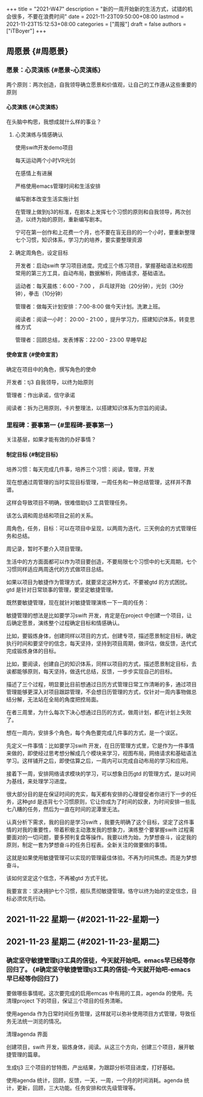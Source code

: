 +++
title = "2021-W47"
description = "新的一周开始新的生活方式，试错的机会很多，不要在浪费时间"
date = 2021-11-23T09:50:00+08:00
lastmod = 2021-11-23T15:12:53+08:00
categories = ["周报"]
draft = false
authors = ["iTBoyer"]
+++

## 周愿景 {#周愿景}


### 愿景：心灵演练 {#愿景-心灵演练}

两个原则：两次创造，自我领导确立愿景和价值观，让自己的工作遵从这些重要的原则  


#### 心灵演练 {#心灵演练}

在头脑中构思，我想成就什么样的事业？  

1.  心灵演练与情感确认  
    
    使用swift开发demo项目  
    
    每天运动两个小时VR光剑  
    
    在感情上有进展  
    
    严格使用emacs管理时间和生活安排  
    
    编写剧本改变生活实施计划  
    
    在管理上做到tj3的标准，在剧本上发挥七个习惯的原则和自我领导，两次创造，以终为始的原则，重新编写剧本。  
    
    宁可在第一创作和上花费一个月，也不要在盲无目的的一个小时，要重新整理七个习惯，知识体系，学习力的培养，要实要整理资源
2.  确定周角色，设定目标  
    
    开发者：启动swift 学习项目进度。完成三个练习项目，掌握基础语法和视图常用的第三方工具，自动布局，数据解析，网络请求，基础语法。  
    
    运动者：每天晨练：6:00 - 7:00 ， 乒乓球开始（20分钟），光剑（30分钟），拳击（10分钟）  
    
    管理者：做每天计划安排：7:00-8:00 做今天计划。洗漱上班。  
    
    阅读者：阅读一小时： 20:00 - 21:00 ，提升学习力，搭建知识体系，转变思维方式  
    
    管理者：回顾总结，发表博客：22:00 - 23:00 早睡早起


#### 使命宣言 {#使命宣言}

确定在项目中的角色，撰写角色的使命  

开发者：tj3 自我领导，以终为始原则  

管理者：作出承诺，信守承诺  

阅读者：拆为己用原则，卡片整理法，以搭建知识体系为宗旨的阅读。  


### 里程碑：要事第一 {#里程碑-要事第一}

关注基层，如果才能有效的办好事情？  


#### 制定目标 {#制定目标}

培养习惯：每天完成几件事，培养三个习惯：阅读，管理，开发  

现在想通过周管理的当时实现目标管理，一周任务和一种总结管理，这样并不靠谱。  

这样会导致项目不明确，很难借助tj3 工具管理任务。  

该怎么调和周总结和项目之前的关系。  

周角色，任务，目标：可以在项目中呈现，以两周为迭代，三天例会的方式管理任务和总结。  

周记录，暂时不要介入项目管理。  

生活中的方方面面都可以作为项目要创造，不要局限七个习惯中的七天周期，七个习惯同样适应两周迭代的方式做项目总结。  

如果以项目为敏捷作为管理方式，就要坚定这种方式，不要被gtd 的方式困扰。gtd 是针对日常琐事的管理，要坚定敏捷管理。  

既然要敏捷管理，现在就针对敏捷管理演练一下一周的任务：  

敏捷管理的想法是比如要学习swift 开发，肯定是在project 中创建一个项目，让后确定愿景，演练整个过程确定目标和情感确认。  

比如，要锻炼身体，创建同样以项目的方式，创建专项，描述愿景制定目标，确定执行时间和要坚守的信念，每天坚持，坚持到项目周期，做评估，做反馈，迭代式完成锻炼身体的目标。  

比如，要阅读，创建自己的知识体系，同样以项目的方式，描述愿景制定目标，去诶都能够原则，每天坚持，做迭代总结，反馈，一步步实现自己的目标。  

描述了三个过程，明显要比目前想通过日历方式管理日常工作清晰的多，通过项目管理能够更深入对项目跟踪管理，不会想日历管理的方式，仅针对一周内事物做总结分解，无法站在全局的角度把控局面。  

在者三周里，为什么每次下决心想通过日历的方式，做周计划，都在计划上失败了。  

想在一周内，安排多个角色，每个角色要完成几件事的方式，是一个误区。  

先定义一件事情：比如要学习swift 开发，在日历管理方式里，它是作为一件事情来做的，即使经过思考想分解成几个模块来学习，视图布局，网络请求和基础语法学习。这样铺开之后，即使估算之后，一周内可以完成自动布局的学习和应用。  

接着下一周，安排网络请求模块的学习，可以想象日历gtd 的管理方式，是以时间为基线，来处理学习进度。  

很大部分目的是在保证时间的充实，每天都有安排的心理督促者你进行下一步的任务，这种gtd 是违背七个习惯原则，它让你成为了时间的奴隶，为时间安排一些乱七八糟的任务，然后为一直在时间的泥潭里无法。  

认真分析下需求，我的目的是学习swift ，我要先明确了这个目标，坚定了这件事情的对我的重要性，带着积极主动激发我的想象力，演练整个要掌握swift 过程需要面对的一切问题，要多预判复盘等操作。我要以终为始，为梦想奋斗，设定我的原则，制定一套为梦想奋斗的任务日程表。全新关注的做要做的事情。  

这就是如果使用敏捷管理可以实现的管理最佳体验。不再为时间焦虑。而是为梦想奋斗。  

该如何坚定这个信念，不再被gtd 方式干扰。  

我要宣言：坚决拥护七个习惯，舰队贯彻敏捷管理。恪守以终为始的坚定信念，目标必须优先行动。  


## 2021-11-22 星期一 {#2021-11-22-星期一}


## 2021-11-23 星期二 {#2021-11-23-星期二}


### 确定坚守敏捷管理tj3工具的信徒，今天就开始吧。emacs早已经等你回归了。 {#确定坚守敏捷管理tj3工具的信徒-今天就开始吧-emacs早已经等你回归了}

要做哪些事情呢。这次要完成的启用emcas 中有用的工具，agenda 的使用。先清理project 下的项目，保证三个项目的任务清晰。  

使用agenda 作为日常时间任务管理，这样就可以弥补使用项目方式管理，导致任务无法统一浏览的情况。  

清理agenda 界面  

创建项目，swift 开发，锻炼身体，阅读。从这三个方向，创建三个项目，展开敏捷管理的篇章。  

生成tj3 三个项目的甘特图，产出结果，为跟踪分析项目进度，打好基础。  

使用agenda 统计，回顾，反馈，一天，一周，一个月的时间消耗。agenda 统计，更新，回顾，三大功能。任务安排和优先级管理等。
